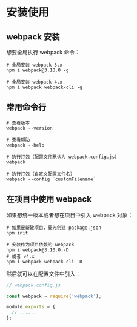 # 安装使用

## webpack 安装

想要全局执行 webpack 命令：
```shell
# 全局安装 webpack 3.x
npm i webpack@3.10.0 -g

# 全局安装 webpack 4.x
npm i webpack webpack-cli -g
```

## 常用命令行

```shell
# 查看版本
webpack --version

# 查看帮助
webpack --help

# 执行打包（配置文件默认为 webpack.config.js）
webpack

# 执行打包（自定义配置文件名）
webpack --config `customFilename`
```

## 在项目中使用 webpack

如果想统一版本或者想在项目中引入 webpack 对象：
```shell
# 如果是新建项目，要先创建 package.json
npm init

# 安装作为项目依赖的 webpack
npm i webpack@3.10.0 -D
# 或者 v4.x
npm i webpack webpack-cli -D
```

然后就可以在配置文件中引入：
```js
// webpack.config.js

const webpack = require('webpack');

module.exports = {
  // ......
};
```

